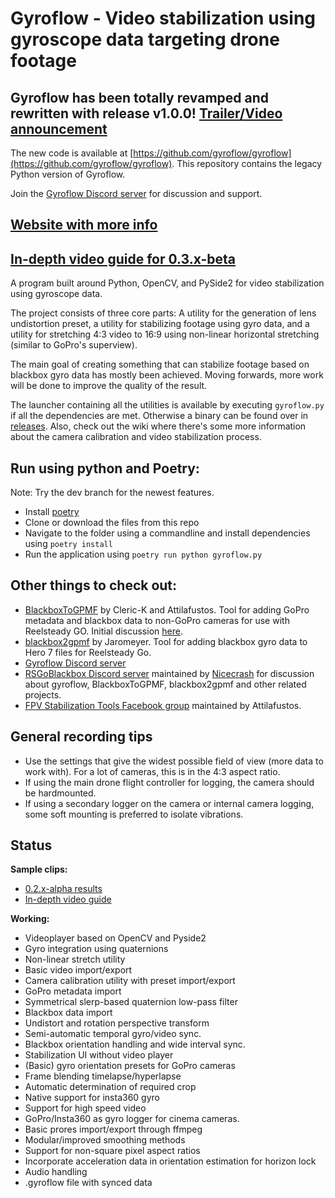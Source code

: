 # Gyroflow - Video stabilization using gyroscope data targeting drone footage

## Gyroflow has been totally revamped and rewritten with release v1.0.0! [Trailer/Video announcement](https://www.youtube.com/watch?v=w0yInv2a38Y)
The new code is available at [https://github.com/gyroflow/gyroflow](https://github.com/gyroflow/gyroflow). This repository contains the legacy Python version of Gyroflow.

Join the [Gyroflow Discord server](https://discord.gg/BBJ2UVAr2D) for discussion and support.


## [Website with more info](http://gyroflow.xyz/)


## [In-depth video guide for 0.3.x-beta](https://youtu.be/f4YD5pGmnxM)

A program built around Python, OpenCV, and PySide2 for video stabilization using gyroscope data.

The project consists of three core parts: A utility for the generation of lens undistortion preset, a utility for stabilizing footage using gyro data, and a utility for stretching 4:3 video to 16:9 using non-linear horizontal stretching (similar to GoPro's superview).

The main goal of creating something that can stabilize footage based on blackbox gyro data has mostly been achieved. Moving forwards, more work will be done to improve the quality of the result.

The launcher containing all the utilities is available by executing `gyroflow.py` if all the dependencies are met. Otherwise a binary can be found over in [releases](https://github.com/ElvinC/gyroflow/releases). Also, check out the wiki where there's some more information about the camera calibration and video stabilization process.

## Run using python and Poetry:
Note: Try the dev branch for the newest features.

* Install [poetry](https://python-poetry.org/docs/#installation)
* Clone or download the files from this repo
* Navigate to the folder using a commandline and install dependencies using `poetry install`
* Run the application using `poetry run python gyroflow.py`

## Other things to check out:
* [BlackboxToGPMF](https://github.com/Cleric-K/BlackboxToGPMF/tree/gui) by Cleric-K and Attilafustos. Tool for adding GoPro metadata and blackbox data to non-GoPro cameras for use with Reelsteady GO. Initial discussion [here](https://github.com/ElvinC/gyroflow/issues/1).
* [blackbox2gpmf](https://github.com/jaromeyer/blackbox2gpmf) by Jaromeyer. Tool for adding blackbox gyro data to Hero 7 files for Reelsteady Go.
* [Gyroflow Discord server](https://discord.gg/BBJ2UVAr2D)
* [RSGoBlackbox Discord server](https://discord.gg/Rs4GBPm) maintained by [Nicecrash](https://www.youtube.com/channel/UCl3M972T7GbxnEucYHzZ05g) for discussion about gyroflow, BlackboxToGPMF, blackbox2gpmf and other related projects.
* [FPV Stabilization Tools Facebook group](https://www.facebook.com/groups/fpvtools) maintained by Attilafustos.


## General recording tips
* Use the settings that give the widest possible field of view (more data to work with). For a lot of cameras, this is in the 4:3 aspect ratio.
* If using the main drone flight controller for logging, the camera should be hardmounted.
* If using a secondary logger on the camera or internal camera logging, some soft mounting is preferred to isolate vibrations.


## Status

**Sample clips:**
* [0.2.x-alpha results](https://youtu.be/xkVtbYQnH04)
* [In-depth video guide](https://youtu.be/f4YD5pGmnxM)


**Working:**
* Videoplayer based on OpenCV and Pyside2
* Gyro integration using quaternions
* Non-linear stretch utility
* Basic video import/export
* Camera calibration utility with preset import/export
* GoPro metadata import
* Symmetrical slerp-based quaternion low-pass filter
* Blackbox data import
* Undistort and rotation perspective transform
* Semi-automatic temporal gyro/video sync.
* Blackbox orientation handling and wide interval sync.
* Stabilization UI without video player
* (Basic) gyro orientation presets for GoPro cameras
* Frame blending timelapse/hyperlapse
* Automatic determination of required crop
* Native support for insta360 gyro
* Support for high speed video
* GoPro/Insta360 as gyro logger for cinema cameras.
* Basic prores import/export through ffmpeg
* Modular/improved smoothing methods
* Support for non-square pixel aspect ratios
* Incorporate acceleration data in orientation estimation for horizon lock
* Audio handling
* .gyroflow file with synced data
